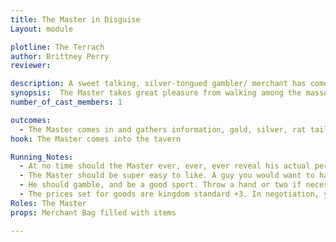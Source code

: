 ```yaml
---
title: The Master in Disguise
Layout: module

plotline: The Terrach
author: Brittney Perry
reviewer: 

description: A sweet talking, silver-tongued gambler/ merchant has come to town to trade and find a good card game.
synopsis:  The Master takes great pleasure from walking among the masses, his actual personality hidden. He is loved by most, but liked by all.. He exchanges currency, has a stock of potions, gasses, scrolls, and components he will sell for a fair coin, and will buy your trinkets at a good price. 
number_of_cast_members: 1

outcomes: 
  - The Master comes in and gathers information, gold, silver, rat tails, and other goods.  
hook: The Master comes into the tavern

Running_Notes:
  - At no time should the Master ever, ever, ever reveal his actual persona. The Master's cruel ways should never be reviled. Even the name “The Master” is forbidden.
  - The Master should be super easy to like. A guy you would want to hang out with. A good ol' boy.
  - He should gamble, and be a good sport. Throw a hand or two if necessary to keep people happy.
  - The prices set for goods are kingdom standard +3. In negotiation, you shouldn't go less than 3 of whatever value. For example, you are selling a potion. Kingdom standard is 5 gold. You have them listed for 8 gold, and will negotiate down to 5 gold. Going lower than kingdom is discouraged.
Roles: The Master
props: Merchant Bag filled with items

---
```

